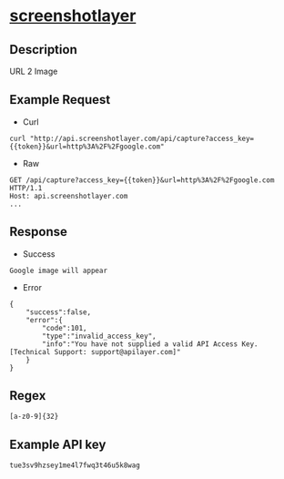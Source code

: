 # [screenshotlayer](https://screenshotlayer.com/documentation)

## __Description__
URL 2 Image

## __Example Request__
* Curl
```
curl "http://api.screenshotlayer.com/api/capture?access_key={{token}}&url=http%3A%2F%2Fgoogle.com"
```

* Raw
```
GET /api/capture?access_key={{token}}&url=http%3A%2F%2Fgoogle.com HTTP/1.1
Host: api.screenshotlayer.com
...
```

## __Response__
* Success
```
Google image will appear
```
* Error
```
{
    "success":false,
    "error":{
        "code":101,
        "type":"invalid_access_key",
        "info":"You have not supplied a valid API Access Key. [Technical Support: support@apilayer.com]"
    }
}
```
## __Regex__
```
[a-z0-9]{32}
```

## __Example API key__
```
tue3sv9hzsey1me4l7fwq3t46u5k8wag
```
